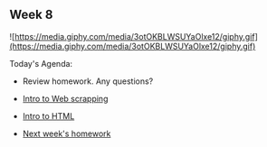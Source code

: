 ## Week 8
![https://media.giphy.com/media/3otOKBLWSUYaOlxe12/giphy.gif](https://media.giphy.com/media/3otOKBLWSUYaOlxe12/giphy.gif)

Today's Agenda:
- Review homework. Any questions?

- [Intro to Web scrapping](intro_web_scraping.md)

- [Intro to HTML](intro_html.md)

- [Next week's homework](homework.md)



